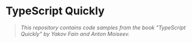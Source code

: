 # TypeScript Quickly

> _This repository contains code samples from the book "TypeScript Quickly" by Yakov Fain and Anton Moiseev._




